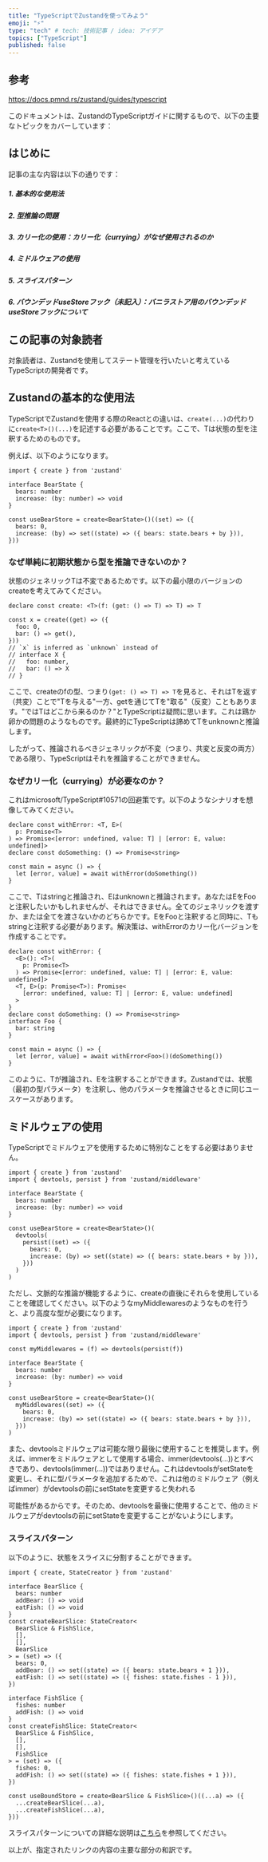 ```yaml
---
title: "TypeScriptでZustandを使ってみよう"
emoji: "⚡"
type: "tech" # tech: 技術記事 / idea: アイデア
topics: ["TypeScript"]
published: false
---
```


## 参考
https://docs.pmnd.rs/zustand/guides/typescript

このドキュメントは、ZustandのTypeScriptガイドに関するもので、以下の主要なトピックをカバーしています：

## はじめに
記事の主な内容は以下の通りです：

##### 1. 基本的な使用法

##### 2. 型推論の問題

##### 3. カリー化の使用：カリー化（currying）がなぜ使用されるのか

##### 4. ミドルウェアの使用

##### 5. スライスパターン

##### 6. バウンデッドuseStoreフック（未記入）：バニラストア用のバウンデッドuseStoreフックについて


## この記事の対象読者
対象読者は、Zustandを使用してステート管理を行いたいと考えているTypeScriptの開発者です。
## **Zustandの基本的な使用法**

TypeScriptでZustandを使用する際のReactとの違いは、`create(...)`の代わりに`create<T>()(...)`を記述する必要があることです。ここで、Tは状態の型を注釈するためのものです。

例えば、以下のようになります。

```tsx
import { create } from 'zustand'

interface BearState {
  bears: number
  increase: (by: number) => void
}

const useBearStore = create<BearState>()((set) => ({
  bears: 0,
  increase: (by) => set((state) => ({ bears: state.bears + by })),
}))

```
<!-- BearStateとこのコードの補足説明を追加する -->

### **なぜ単純に初期状態から型を推論できないのか？**

状態のジェネリックTは不変であるためです。以下の最小限のバージョンのcreateを考えてみてください。
<!-- ↑どういうこと？ -->

```tsx
declare const create: <T>(f: (get: () => T) => T) => T

const x = create((get) => ({
  foo: 0,
  bar: () => get(),
}))
// `x` is inferred as `unknown` instead of
// interface X {
//   foo: number,
//   bar: () => X
// }

```

ここで、createのfの型、つまり`(get: () => T) => T`を見ると、それはTを返す（共変）ことで"Tを与える"一方、getを通じてTを"取る"（反変）こともあります。"ではTはどこから来るのか？"とTypeScriptは疑問に思います。これは鶏か卵かの問題のようなものです。最終的にTypeScriptは諦めてTをunknownと推論します。

したがって、推論されるべきジェネリックが不変（つまり、共変と反変の両方）である限り、TypeScriptはそれを推論することができません。

### **なぜカリー化（currying）が必要なのか？**

これはmicrosoft/TypeScript#10571の回避策です。以下のようなシナリオを想像してみてください。

```tsx
declare const withError: <T, E>(
  p: Promise<T>
) => Promise<[error: undefined, value: T] | [error: E, value: undefined]>
declare const doSomething: () => Promise<string>

const main = async () => {
  let [error, value] = await withError(doSomething())
}

```

ここで、Tはstringと推論され、Eはunknownと推論されます。あなたはEをFooと注釈したいかもしれませんが、それはできません。全てのジェネリックを渡すか、または全てを渡さないかのどちらかです。EをFooと注釈すると同時に、Tもstringと注釈する必要があります。解決策は、withErrorのカリー化バージョンを作成することです。

```tsx
declare const withError: {
  <E>(): <T>(
    p: Promise<T>
  ) => Promise<[error: undefined, value: T] | [error: E, value: undefined]>
  <T, E>(p: Promise<T>): Promise<
    [error: undefined, value: T] | [error: E, value: undefined]
  >
}
declare const doSomething: () => Promise<string>
interface Foo {
  bar: string
}

const main = async () => {
  let [error, value] = await withError<Foo>()(doSomething())
}

```

このように、Tが推論され、Eを注釈することができます。Zustandでは、状態（最初の型パラメータ）を注釈し、他のパラメータを推論させるときに同じユースケースがあります。

## **ミドルウェアの使用**

TypeScriptでミドルウェアを使用するために特別なことをする必要はありません。

```tsx
import { create } from 'zustand'
import { devtools, persist } from 'zustand/middleware'

interface BearState {
  bears: number
  increase: (by: number) => void
}

const useBearStore = create<BearState>()(
  devtools(
    persist((set) => ({
      bears: 0,
      increase: (by) => set((state) => ({ bears: state.bears + by })),
    }))
  )
)

```

ただし、文脈的な推論が機能するように、createの直後にそれらを使用していることを確認してください。以下のようなmyMiddlewaresのようなものを行うと、より高度な型が必要になります。

```tsx
import { create } from 'zustand'
import { devtools, persist } from 'zustand/middleware'

const myMiddlewares = (f) => devtools(persist(f))

interface BearState {
  bears: number
  increase: (by: number) => void
}

const useBearStore = create<BearState>()(
  myMiddlewares((set) => ({
    bears: 0,
    increase: (by) => set((state) => ({ bears: state.bears + by })),
  }))
)

```

また、devtoolsミドルウェアは可能な限り最後に使用することを推奨します。例えば、immerをミドルウェアとして使用する場合、immer(devtools(...))とすべきであり、devtools(immer(...))ではありません。これはdevtoolsがsetStateを変更し、それに型パラメータを追加するためで、これは他のミドルウェア（例えばimmer）がdevtoolsの前にsetStateを変更すると失われる

可能性があるからです。そのため、devtoolsを最後に使用することで、他のミドルウェアがdevtoolsの前にsetStateを変更することがないようにします。

### **スライスパターン**

以下のように、状態をスライスに分割することができます。

```tsx
import { create, StateCreator } from 'zustand'

interface BearSlice {
  bears: number
  addBear: () => void
  eatFish: () => void
}
const createBearSlice: StateCreator<
  BearSlice & FishSlice,
  [],
  [],
  BearSlice
> = (set) => ({
  bears: 0,
  addBear: () => set((state) => ({ bears: state.bears + 1 })),
  eatFish: () => set((state) => ({ fishes: state.fishes - 1 })),
})

interface FishSlice {
  fishes: number
  addFish: () => void
}
const createFishSlice: StateCreator<
  BearSlice & FishSlice,
  [],
  [],
  FishSlice
> = (set) => ({
  fishes: 0,
  addFish: () => set((state) => ({ fishes: state.fishes + 1 })),
})

const useBoundStore = create<BearSlice & FishSlice>()((...a) => ({
  ...createBearSlice(...a),
  ...createFishSlice(...a),
}))

```

スライスパターンについての詳細な説明は[こちら](https://github.com/pmndrs/zustand/wiki/TypeScript---Slices-Pattern)を参照してください。

以上が、指定されたリンクの内容の主要な部分の和訳です。